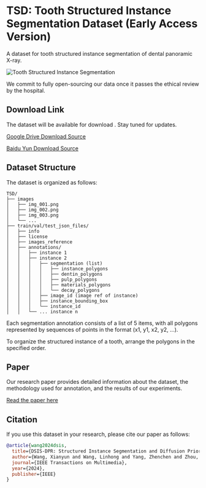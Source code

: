# TSD: Tooth Structured Instance Segmentation Dataset (Early Access Version)

A dataset for tooth structured instance segmentation of dental panoramic X-ray.

![Tooth Structured Instance Segmentation](dsis-dpr.gif)

We commit to fully open-sourcing our data once it passes the ethical review by the hospital.

## Download Link

The dataset will be available for download . Stay tuned for updates.

[Google Drive Download Source](https://drive.google.com/file/d/1TSxERnUNkguPM3cPqBvzEqXFCjGtXt7E/view?usp=drive_link)

[Baidu Yun Download Source](https://pan.baidu.com/s/1BizJp9d7DAio3sHYpaNGfA?pwd=piat)

## Dataset Structure

The dataset is organized as follows:

```
TSD/
├── images
│   ├── img_001.png
│   ├── img_002.png
│   ├── img_003.png
│   └── ...
├── train/val/test_json_files/
│   ├── info
│   ├── license
│   ├── images_reference
│   ├── annotations/
│   │   ├── instance 1
│   │   ├── instance 2
│   │   │   ├── segmentation (list)
│   │   │   │   ├── instance_polygons
│   │   │   │   ├── dentin_polygons
│   │   │   │   ├── pulp_polygons
│   │   │   │   ├── materials_polygons
│   │   │   │   └── decay_polygons
│   │   │   ├── image_id (image ref of instance)
│   │   │   ├── instance_bounding_box
│   │   │   └── instance_id
│   │   └── ... instance n
```
Each segmentation annotation consists of a list of 5 items, with all polygons represented by sequences of points in the format (x1, y1, x2, y2, ...). 

To organize the structured instance of a tooth, arrange the polygons in the specified order.

## Paper

Our research paper provides detailed information about the dataset, the methodology used for annotation, and the results of our experiments.

[Read the paper here](https://ieeexplore.ieee.org/abstract/document/10520935/)

## Citation

If you use this dataset in your research, please cite our paper as follows:

```bibtex
@article{wang2024dsis,
  title={DSIS-DPR: Structured Instance Segmentation and Diffusion Prior Refinement for Dental Anatomy Learning},
  author={Wang, Xianyun and Wang, Linhong and Yang, Zhenchen and Zhou, Jiacong and Zheng, Yuchen and Chen, Feng and Hong, Richang and Yu, Jun and Yang, Fan},
  journal={IEEE Transactions on Multimedia},
  year={2024},
  publisher={IEEE}
}
